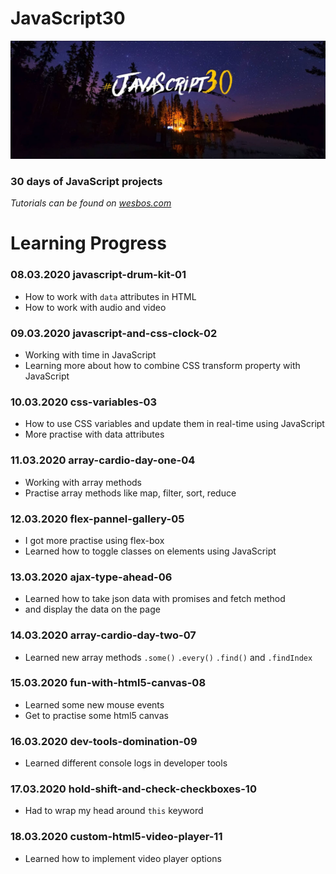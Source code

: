 # JavaScript30

![JavaScript30 header image](https://github.com/kreso66maric/JavaScript30/blob/master/js30.jpg)

### 30 days of JavaScript projects
*Tutorials can be found on [wesbos.com](https://wesbos.com/)*

# Learning Progress

### 08.03.2020 **javascript-drum-kit-01**
* How to work with `data` attributes in HTML
* How to work with audio and video

### 09.03.2020 **javascript-and-css-clock-02**
* Working with time in JavaScript
* Learning more about how to combine CSS transform property with JavaScript

### 10.03.2020 **css-variables-03**
* How to use CSS variables and update them in real-time using JavaScript
* More practise with data attributes

### 11.03.2020 **array-cardio-day-one-04**
* Working with array methods
* Practise array methods like map, filter, sort, reduce

### 12.03.2020 **flex-pannel-gallery-05**
* I got more practise using flex-box
* Learned how to toggle classes on elements using JavaScript

### 13.03.2020 **ajax-type-ahead-06**
* Learned how to take json data with promises and fetch method
* and display the data on the page

### 14.03.2020 **array-cardio-day-two-07**
* Learned new array methods `.some()` `.every()` `.find()` and `.findIndex`

### 15.03.2020 **fun-with-html5-canvas-08**
* Learned some new mouse events
* Get to practise some html5 canvas

### 16.03.2020 **dev-tools-domination-09**
* Learned different console logs in developer tools

### 17.03.2020 **hold-shift-and-check-checkboxes-10**
* Had to wrap my head around `this` keyword

### 18.03.2020 **custom-html5-video-player-11**
* Learned how to implement video player options

